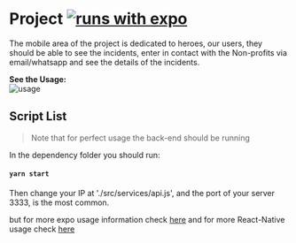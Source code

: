 # **Project** [![runs with expo](https://img.shields.io/badge/Runs%20with%20Expo-000.svg?style=flat-square&logo=EXPO&labelColor=f3f3f3&logoColor=000)](https://expo.io/)
The mobile area of the project is dedicated to heroes, our users, they should be able to see the incidents, enter in contact with the Non-profits via email/whatsapp and see the details of the incidents. <br />

**See the Usage:** <br />
![usage]()


## Script List
> Note that for perfect usage the back-end should be running <br />

In the dependency folder you should run:

#### `yarn start` <br />

Then change your IP at './src/services/api.js', and the port of your server 3333, is the most common.

but for more expo usage information check [here](https://docs.expo.io/) and for more React-Native usage check [here](https://github.com/facebook/react-native-website)
